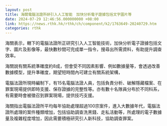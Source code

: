 ```yaml
---
layout: post
title: 海關電腦法證所研引入人工智能　加快分析電子證據包括文字圖片等
date: 2024-07-29 12:46:56.000000000 +08:00
link: https://news.rthk.hk/rthk/ch/component/k2/1763649-20240729.htm
categories: rthk
---
```


海關表示，轄下的電腦法證所正研究引入人工智能技術，加快分析電子證據包括文字、圖片及影像等，最快數秒間可完成單一指令，搜尋出所需資料，有助提升調查效率。

海關說有關系統準確度約8成，但會受不同因素影響、例如數據量等，會透過改善數據模型，提升準確度，期望短時間內可建立有關系統架構，

電腦法證所現時編制下，有15名電腦法證人員，包括負責分析、破解隱藏檔案、在罪案現場提供即時支援、保存證據的完整性等。亦有數十名隊員分布於不同科系，有需要時會被徵召到罪案現場，提供技巧支援。

海關指出電腦法證所平均每年協助處理超過100宗案件，進入大數據年代，電腦法證所處理的案件種類增加，包括協助調查洗黑錢、走私活動等，所處理的電子數據量及複雜程度增加，因此需要積極研究引人新科技，協助調查罪案。
